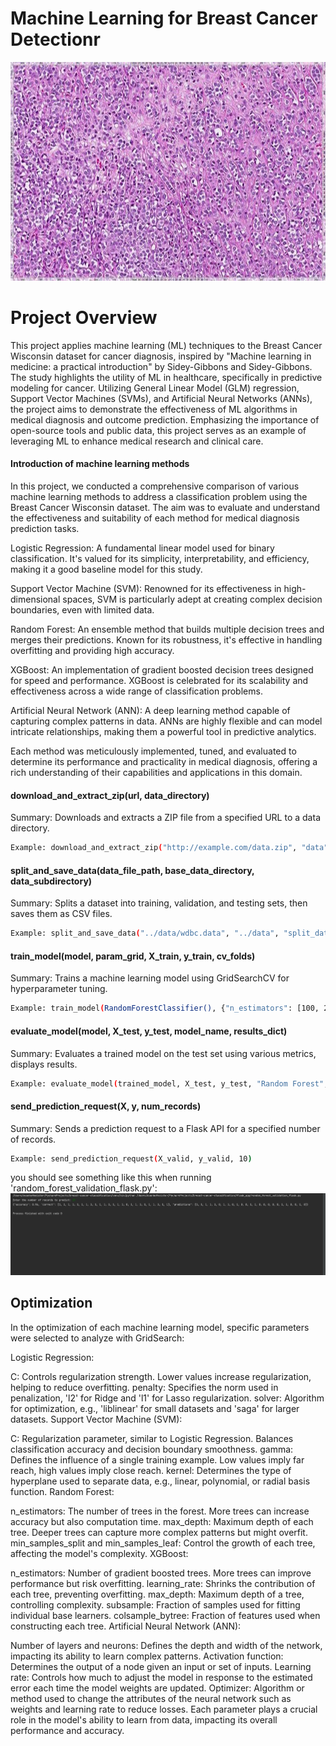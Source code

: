 # **Machine Learning for Breast Cancer Detectionr**
<center><img src = "references/images/BreastCancer.jpg" width="900" height="350"/></center>

# **Project Overview**
This project applies machine learning (ML) techniques to the Breast Cancer Wisconsin dataset for cancer diagnosis, inspired by "Machine learning in medicine: a practical introduction" by Sidey-Gibbons and Sidey-Gibbons. The study highlights the utility of ML in healthcare, specifically in predictive modeling for cancer. Utilizing General Linear Model (GLM) regression, Support Vector Machines (SVMs), and Artificial Neural Networks (ANNs), the project aims to demonstrate the effectiveness of ML algorithms in medical diagnosis and outcome prediction. Emphasizing the importance of open-source tools and public data, this project serves as an example of leveraging ML to enhance medical research and clinical care.


#### Introduction of machine learning methods
In this project, we conducted a comprehensive comparison of various machine learning methods to address a classification problem using the Breast Cancer Wisconsin dataset. The aim was to evaluate and understand the effectiveness and suitability of each method for medical diagnosis prediction tasks.

Logistic Regression: A fundamental linear model used for binary classification. It's valued for its simplicity, interpretability, and efficiency, making it a good baseline model for this study.

Support Vector Machine (SVM): Renowned for its effectiveness in high-dimensional spaces, SVM is particularly adept at creating complex decision boundaries, even with limited data.

Random Forest: An ensemble method that builds multiple decision trees and merges their predictions. Known for its robustness, it's effective in handling overfitting and providing high accuracy.

XGBoost: An implementation of gradient boosted decision trees designed for speed and performance. XGBoost is celebrated for its scalability and effectiveness across a wide range of classification problems.

Artificial Neural Network (ANN): A deep learning method capable of capturing complex patterns in data. ANNs are highly flexible and can model intricate relationships, making them a powerful tool in predictive analytics.

Each method was meticulously implemented, tuned, and evaluated to determine its performance and practicality in medical diagnosis, offering a rich understanding of their capabilities and applications in this domain.

#### download_and_extract_zip(url, data_directory)

Summary: Downloads and extracts a ZIP file from a specified URL to a data directory.
```sh
Example: download_and_extract_zip("http://example.com/data.zip", "data")
```
#### split_and_save_data(data_file_path, base_data_directory, data_subdirectory)

Summary: Splits a dataset into training, validation, and testing sets, then saves them as CSV files.
```sh
Example: split_and_save_data("../data/wdbc.data", "../data", "split_data")
```
#### train_model(model, param_grid, X_train, y_train, cv_folds)

Summary: Trains a machine learning model using GridSearchCV for hyperparameter tuning.
```sh
Example: train_model(RandomForestClassifier(), {"n_estimators": [100, 200]}, X_train, y_train, 5)
```
#### evaluate_model(model, X_test, y_test, model_name, results_dict)

Summary: Evaluates a trained model on the test set using various metrics, displays results.
```sh
Example: evaluate_model(trained_model, X_test, y_test, "Random Forest", {})
```
#### send_prediction_request(X, y, num_records)

Summary: Sends a prediction request to a Flask API for a specified number of records.
```sh
Example: send_prediction_request(X_valid, y_valid, 10)
```

you should see something like this when running 'random_forest_validation_flask.py':
![Validation](references/images/validation_example.png)

## Optimization

In the optimization of each machine learning model, specific parameters were selected to analyze with GridSearch:

Logistic Regression:

C: Controls regularization strength. Lower values increase regularization, helping to reduce overfitting.
penalty: Specifies the norm used in penalization, 'l2' for Ridge and 'l1' for Lasso regularization.
solver: Algorithm for optimization, e.g., 'liblinear' for small datasets and 'saga' for larger datasets.
Support Vector Machine (SVM):

C: Regularization parameter, similar to Logistic Regression. Balances classification accuracy and decision boundary smoothness.
gamma: Defines the influence of a single training example. Low values imply far reach, high values imply close reach.
kernel: Determines the type of hyperplane used to separate data, e.g., linear, polynomial, or radial basis function.
Random Forest:

n_estimators: The number of trees in the forest. More trees can increase accuracy but also computation time.
max_depth: Maximum depth of each tree. Deeper trees can capture more complex patterns but might overfit.
min_samples_split and min_samples_leaf: Control the growth of each tree, affecting the model's complexity.
XGBoost:

n_estimators: Number of gradient boosted trees. More trees can improve performance but risk overfitting.
learning_rate: Shrinks the contribution of each tree, preventing overfitting.
max_depth: Maximum depth of a tree, controlling complexity.
subsample: Fraction of samples used for fitting individual base learners.
colsample_bytree: Fraction of features used when constructing each tree.
Artificial Neural Network (ANN):

Number of layers and neurons: Defines the depth and width of the network, impacting its ability to learn complex patterns.
Activation function: Determines the output of a node given an input or set of inputs.
Learning rate: Controls how much to adjust the model in response to the estimated error each time the model weights are updated.
Optimizer: Algorithm or method used to change the attributes of the neural network such as weights and learning rate to reduce losses.
Each parameter plays a crucial role in the model's ability to learn from data, impacting its overall performance and accuracy.